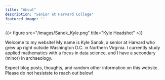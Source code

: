 ```yaml
---
title: "About"
description: "Senior at Harvard College"
featured_image: ''
---
```

{{< figure src="/images/Sanok_Kyle.png" title="Kyle Headshot" >}}

Welcome to my website! My name is Kyle Sanok, a senior at Harvard who grew up right outside Washington D.C. in Northern Virginia. I currently study applied mathematics with a focus in data science, and I have a secondary (minor) in archaeology. 

Expect blog posts, thoughts, and random other information on this website. Please do not hesistate to reach out below! 